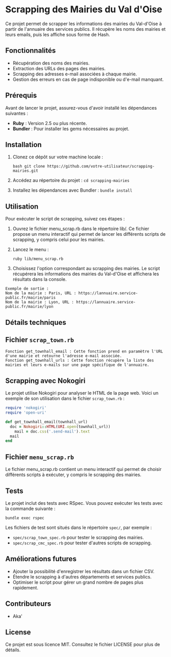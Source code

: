 # Scrapping des Mairies du Val d'Oise

Ce projet permet de scrapper les informations des mairies du Val-d'Oise à partir de l'annuaire des services publics. Il récupère les noms des mairies et leurs emails, puis les affiche sous forme de Hash.

## Fonctionnalités

- Récupération des noms des mairies.
- Extraction des URLs des pages des mairies.
- Scrapping des adresses e-mail associées à chaque mairie.
- Gestion des erreurs en cas de page indisponible ou d'e-mail manquant.

## Prérequis

Avant de lancer le projet, assurez-vous d'avoir installé les dépendances suivantes :

- **Ruby** : Version 2.5 ou plus récente.
- **Bundler** : Pour installer les gems nécessaires au projet.

## Installation

1. Clonez ce dépôt sur votre machine locale :

   ```bash git clone https://github.com/votre-utilisateur/scrapping-mairies.git```

2. Accédez au répertoire du projet :
    `cd scrapping-mairies`

3. Installez les dépendances avec Bundler :
    `bundle install`

## Utilisation

Pour exécuter le script de scrapping, suivez ces étapes :

1. Ouvrez le fichier menu_scrap.rb dans le répertoire lib/. Ce fichier propose un menu interactif qui permet de lancer les différents scripts de scrapping, y compris celui pour les mairies.

2. Lancez le menu :

    `ruby lib/menu_scrap.rb`

3. Choisissez l'option correspondant au scrapping des mairies. Le script récupérera les informations des mairies du Val-d'Oise et affichera les résultats dans la console.

```
Exemple de sortie :
Nom de la mairie : Paris, URL : https://lannuaire.service-public.fr/mairie/paris
Nom de la mairie : Lyon, URL : https://lannuaire.service-public.fr/mairie/lyon
```

## Détails techniques

## Fichier `scrap_town.rb`

```
Fonction get_townhall_email : Cette fonction prend en paramètre l'URL d'une mairie et retourne l'adresse e-mail associée.
Fonction get_townhall_urls : Cette fonction récupère la liste des mairies et leurs e-mails sur une page spécifique de l'annuaire.
```

## Scrapping avec Nokogiri

Le projet utilise Nokogiri pour analyser le HTML de la page web. Voici un exemple de son utilisation dans le fichier `scrap_town.rb` :

```ruby
require 'nokogiri'
require 'open-uri'

def get_townhall_email(townhall_url)
  doc = Nokogiri::HTML(URI.open(townhall_url))
    mail = doc.css('.send-mail').text
  mail
end
```
## Fichier `menu_scrap.rb`
Le fichier menu_scrap.rb contient un menu interactif qui permet de choisir différents scripts à exécuter, y compris le scrapping des mairies.

## Tests

Le projet inclut des tests avec RSpec. Vous pouvez exécuter les tests avec la commande suivante :

`bundle exec rspec`

Les fichiers de test sont situés dans le répertoire `spec/`, par exemple :

- `spec/scrap_town_spec.rb` pour tester le scrapping des mairies.
- `spec/scrap_cmc_spec.rb` pour tester d'autres scripts de scrapping.

## Améliorations futures

* Ajouter la possibilité d'enregistrer les résultats dans un fichier CSV.
* Étendre le scrapping à d'autres départements et services publics.
* Optimiser le script pour gérer un grand nombre de pages plus rapidement.

## Contributeurs

* Aka'

## License
Ce projet est sous licence MIT. Consultez le fichier LICENSE pour plus de détails.